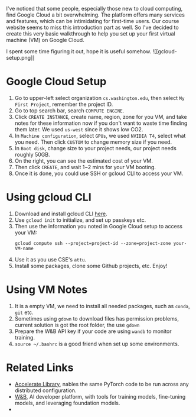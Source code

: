 I've noticed that some people, especially those new to cloud computing, find Google Cloud a bit overwhelming. The platform offers many services and features, which can be intimidating for first-time users. Our course website seems to miss this introduction part as well. So I've decided to create this very basic walkthrough to help you set up your first virtual machine (VM) on Google Cloud.

I spent some time figuring it out, hope it is useful somehow.
![[gcloud-setup.png]]
# Google Cloud Setup
1. Go to upper-left select organization `cs.washington.edu`, then select `My First Project`, remember the project ID.
2. Go to top search bar, search `COMPUTE ENGINE`.
3. Click `CREATE INSTANCE`, create name, region, zone for you VM, and take notes for these information now if you don't want to waste time finding them later. We used `us-west` since it shows low CO2.
4. In `Machine configuration`, select `GPUs`, we used `NVIDIA T4`, select what you need. Then click `CUSTOM` to change memory size if you need.
5. In `Boot disk`, change size to your project needs, our project needs roughly 50GB.
6. On the right, you can see the estimated cost of your VM.
7. Then click `CREATE`, and wait 1~2 mins for your VM booting.
8. Once it is done, you could use SSH or gcloud CLI to access your VM.

# Using gcloud CLI
1. Download and install gcloud CLI [here](https://cloud.google.com/sdk/docs/install).
2. Use `gcloud init` to initialize, and set up passkeys etc.
3. Then use the information you noted in Google Cloud setup to access your VM:
	```
	gcloud compute ssh --project=project-id --zone=project-zone your-VM-name
	```
4. Use it as you use CSE's `attu`.
5. Install some packages, clone some Github projects, etc. Enjoy!

# Using VM Notes
1. It is a empty VM, we need to install all needed packages, such as `conda`, `git` etc.
2. Sometimes using `gdown` to download files has permission problems, current solution is got the root folder, the use `gdown`
3. Prepare the W&B API key if your code are using `wandb` to monitor training.
4. `source ~/.bashrc` is a good friend when set up some environments.

# Related Links
- [Accelerate Library](https://huggingface.co/docs/accelerate/en/index), nables the same PyTorch code to be run across any distributed configuration.
- [W&B](https://wandb.ai/site), AI developer platform, with tools for training models, fine-tuning models, and leveraging foundation models.
- 
